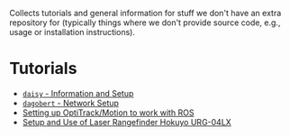 Collects tutorials and general information for stuff we don't have an extra
repository for (typically things where we don't provide source code, e.g.,
usage or installation instructions).

# Tutorials

* [`daisy` - Information and Setup](tutorials/daisy/README.md)
* [`dagobert` - Network Setup](tutorials/dagobert-network-setup.md)
* [Setting up OptiTrack/Motion to work with ROS](tutorials/optitrack-and-ros/README.md)
* [Setup and Use of Laser Rangefinder Hokuyo URG-04LX](tutorials/hokuyo-urg-04lx/README.md)
